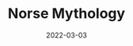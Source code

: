 ---
date: 2022-03-03
dateYear: 2022
isbn: 9781408890462
title: Norse Mythology
description: "Neil Gaiman stays true to the myths in envisioning the major Norse pantheon: Odin, the highest of the high, wise, daring, and cunning; Thor, Odin's son, incredibly strong yet not the wisest of gods; and Loki, son of a giant, blood brother to Odin, and a trickster and unsurpassable manipulator. Gaiman fashions these primeval stories into a novelistic arc that begins with the genesis of the legendary nine worlds and delves into the exploits of deities, dwarfs, and giants. Once, when Thor's hammer is stolen, Thor must disguise himself as a woman -- difficult with his beard and huge appetite -- to steal it back. More poignant is the tale in which the blood of Kvasir -- the most sagacious of gods -- is turned into a mead that infuses drinkers with poetry. The work culminates in Ragnarok, the twilight of the gods and rebirth of a new time and people."
cover: cover-norse-mythology.jpeg
coverGoogle: https://books.google.com/books/content?id=QVeptAEACAAJ&printsec=frontcover&img=1&zoom=1&source=gbs_api
pageCount: 278
authors: Neil Gaiman
publishers: Bloomsbury
published: 2017
publishedYear: 2016
shelves:
- fiction
- mythology
- fantasy
---